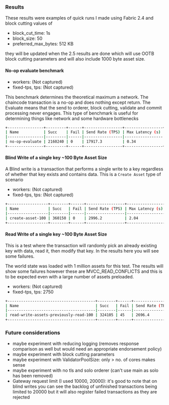 ### Results

These results were examples of quick runs I made using Fabric 2.4 and block cutting values of

- block_cut_time: 1s
- block_size: 50
- preferred_max_bytes: 512 KB

they will be updated when the 2.5 results are done which will use OOTB block cutting parameters and will also include 1000 byte asset size.

#### No-op evaluate benchmark

- workers: (Not captured)
- fixed-tps, tps: (Not captured)

This benchmark determines the theoretical maximum a network. The chaincode transaction is a no-op and does nothing except return. The Evaluate means that the send to orderer, block cutting, validate and commit processing never engages. This type of benchmark is useful for determining things like network and some hardware bottlenecks

```bash
+----------------+---------+------+-----------------+-----------------+-----------------+-----------------+------------------+
| Name           | Succ    | Fail | Send Rate (TPS) | Max Latency (s) | Min Latency (s) | Avg Latency (s) | Throughput (TPS) |
|----------------|---------|------|-----------------|-----------------|-----------------|-----------------|------------------|
| no-op-evaluate | 2160240 | 0    | 17917.3         | 0.34            | 0.00            | 0.05            | 17916.0          |
+----------------+---------+------+-----------------+-----------------+-----------------+-----------------+------------------+
```

#### Blind Write of a single key ~100 Byte Asset Size

A Blind write is a transaction that performs a single write to a key regardless of whether that key exists and contains data. This is a `Create Asset` type of scenario

- workers: (Not captured)
- fixed-tps, tps: (Not captured)

```bash
+------------------+--------+------+-----------------+-----------------+-----------------+-----------------+------------------+
| Name             | Succ   | Fail | Send Rate (TPS) | Max Latency (s) | Min Latency (s) | Avg Latency (s) | Throughput (TPS) |
|------------------|--------|------|-----------------|-----------------|-----------------|-----------------|------------------|
| create-asset-100 | 360150 | 0    | 2996.2          | 2.04            | 0.28            | 0.73            | 2983.6           |
+------------------+--------+------+-----------------+-----------------+-----------------+-----------------+------------------+
```

#### Read Write of a single key ~100 Byte Asset Size

This is a test where the transaction will randomly pick an already existing key with data, read it, then modify that key. In the results here you will see some failures.

The world state was loaded with 1 million assets for this test. The results will show some failures however these are MVCC_READ_CONFLICTS and this is to be expected even with a large number of assets preloaded.

- workers: (Not captured)
- fixed-tps, tps: 2750

```bash
+---------------------------------------+--------+------+-----------------+-----------------+-----------------+-----------------+------------------+
| Name                                  | Succ   | Fail | Send Rate (TPS) | Max Latency (s) | Min Latency (s) | Avg Latency (s) | Throughput (TPS) |
|---------------------------------------|--------|------|-----------------|-----------------|-----------------|-----------------|------------------|
| read-write-assets-previously-read-100 | 324105 | 45   | 2696.4          | 0.51            | 0.03            | 0.09            | 2694.5           |
+---------------------------------------+--------+------+-----------------+-----------------+-----------------+-----------------+------------------+
```

### Future considerations

- maybe experiment with reducing logging (removes response comparison as well but would need an appropriate endorsement policy)
- maybe experiment with block cutting parameters
- maybe experiment with ValidatorPoolSize: only > no. of cores makes sense
- maybe experiment with no tls and solo orderer (can't use main as solo has been removed)
- Gateway request limit (I used 10000, 20000): it's good to note that on blind writes you can see the backlog of unfinished transactions being limited to 20000 but it will also register failed transactions as they are rejected